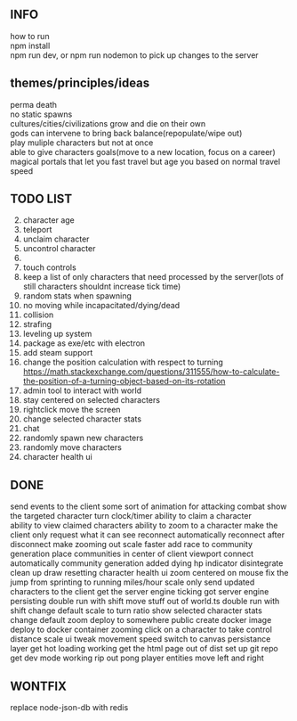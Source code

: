 ## INFO
how to run  
npm install  
npm run dev, or npm run nodemon to pick up changes to the server 

## themes/principles/ideas
perma death  
no static spawns  
cultures/cities/civilizations grow and die on their own  
gods can intervene to bring back balance(repopulate/wipe out)  
play muliple characters but not at once  
able to give characters goals(move to a new location, focus on a career)  
magical portals that let you fast travel but age you based on normal travel speed

## TODO LIST
2. character age
2. teleport
2. unclaim character
3. uncontrol character
4. 
5. touch controls
6. keep a list of only characters that need processed by the server(lots of still characters shouldnt increase tick time)
7. random stats when spawning  
8. no moving while incapacitated/dying/dead  
9. collision  
10. strafing  
11. leveling up system  
12. package as exe/etc with electron
13. add steam support
14. change the position calculation with respect to turning
https://math.stackexchange.com/questions/311555/how-to-calculate-the-position-of-a-turning-object-based-on-its-rotation
1.  admin tool to interact with world
2.  stay centered on selected characters
3.  rightclick move the screen
4.  change selected character stats
5.  chat
6.  randomly spawn new characters
7.  randomly move characters
8.  character health ui

## DONE
send events to the client
some sort of animation for attacking
combat
show the targeted character
turn clock/timer
ability to claim a character  
ability to view claimed characters
ability to zoom to a character
make the client only request what it can see
reconnect automatically
reconnect after disconnect
make zooming out scale faster
add race to community generation
place communities in center of client viewport
connect automatically
community generation
added dying hp indicator
disintegrate
clean up draw resetting
character health ui
zoom centered on mouse
fix the jump from sprinting to running
miles/hour scale
only send updated characters to the client
get the server engine ticking
got server engine persisting
double run with shift
move stuff out of world.ts
double run with shift
change default scale to turn ratio
show selected character stats
change default zoom
deploy to somewhere public
create docker image
deploy to docker container
zooming
click on a character to take control
distance scale ui
tweak movement speed
switch to canvas
persistance layer
get hot loading working
get the html page out of dist
set up git repo
get dev mode working
rip out pong
player entities
move left and right

## WONTFIX
replace node-json-db with redis
